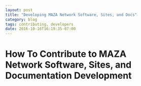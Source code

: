 ```yaml
---
layout: post
title: "Developing MAZA Network Software, Sites, and Docs"
category: blog
tags: contributing, developers
date: 2016-10-16T16:19:35-07:00
---
```


# How To Contribute to MAZA Network Software, Sites, and Documentation Development

